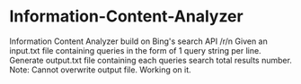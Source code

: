 # Information-Content-Analyzer 
Information Content Analyzer build on Bing's search API /r/n
Given an input.txt file containing queries in the form of 1 query string per line.
Generate output.txt file containing each queries search total results number.
Note: Cannot overwrite output file. Working on it.
